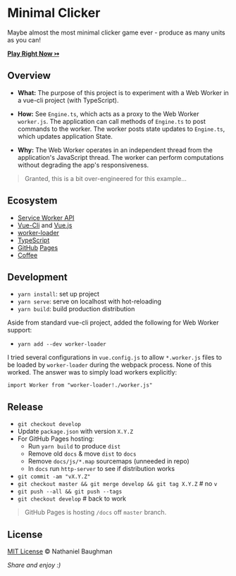 # Minimal Clicker

Maybe almost the most minimal clicker game ever - produce as many units as you can!

[**Play Right Now &rarrtl;**](https://nebaughman.github.io/minimal-clicker)

## Overview

* **What:** The purpose of this project is to experiment with a Web Worker in a vue-cli project (with TypeScript).

* **How:** See `Engine.ts`, which acts as a proxy to the Web Worker `worker.js`. The application can call methods of `Engine.ts` to post commands to the worker. The worker posts state updates to `Engine.ts`, which updates application State.

* **Why:** The Web Worker operates in an independent thread from the application's JavaScript thread. The worker can perform computations without degrading the app's responsiveness. 

> Granted, this is a bit over-engineered for this example...

## Ecosystem

- [Service Worker API](https://developer.mozilla.org/en-US/docs/Web/API/Service_Worker_API)
- [Vue-Cli](https://cli.vuejs.org/) and [Vue.js](https://vuejs.org/)
- [worker-loader](https://github.com/webpack-contrib/worker-loader)
- [TypeScript](https://www.typescriptlang.org/)
- [GitHub](https://github.com/) [Pages](https://pages.github.com/)
- [Coffee](https://www.buymeacoffee.com/nebaughman)

## Development

- `yarn install`: set up project
- `yarn serve`: serve on localhost with hot-reloading
- `yarn build`: build production distribution

Aside from standard vue-cli project, added the following for Web Worker support:

- `yarn add --dev worker-loader`

I tried several configurations in `vue.config.js` to allow `*.worker.js` files to be loaded by `worker-loader` during the webpack process. None of this worked. The answer was to simply load workers explicitly: 

```
import Worker from "worker-loader!./worker.js"
```

## Release

- `git checkout develop`
- Update `package.json` with version `X.Y.Z`
- For GitHub Pages hosting:
  - Run `yarn build` to produce `dist`
  - Remove old `docs` & move `dist` to `docs`
  - Remove `docs/js/*.map` sourcemaps (unneeded in repo)
  - In `docs` run `http-server` to see if distribution works
- `git commit -am "vX.Y.Z"`
- `git checkout master && git merge develop && git tag X.Y.Z` # no `v`
- `git push --all && git push --tags`
- `git checkout develop` # back to work

> GitHub Pages is hosting `/docs` off `master` branch.

## License

[MIT License](LICENSE.txt) &copy; Nathaniel Baughman

_Share and enjoy :)_
